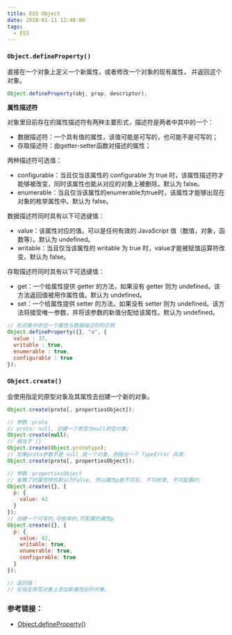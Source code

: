 ```yaml
---
title: ES5 Object
date: 2018-01-11 12:48:00
tags:
  - ES5
---
```


### `Object.defineProperty()`

直接在一个对象上定义一个新属性，或者修改一个对象的现有属性， 并返回这个对象。

```js
Object.defineProperty(obj, prop, descriptor);
```

**属性描述符**

对象里目前存在的属性描述符有两种主要形式，描述符是两者中其中的一个：

- 数据描述符：一个具有值的属性，该值可能是可写的，也可能不是可写的；
- 存取描述符：由getter-setter函数对描述的属性；

两种描述符可选值：

- configurable：当且仅当该属性的 configurable 为 true 时，该属性描述符才能够被改变，同时该属性也能从对应的对象上被删除。默认为 false。
- enumerable：当且仅当该属性的enumerable为true时，该属性才能够出现在对象的枚举属性中。默认为 false。

数据描述符同时具有以下可选键值：

- value：该属性对应的值。可以是任何有效的 JavaScript 值（数值，对象，函数等）。默认为 undefined。
- writable：当且仅当该属性的 writable 为 true 时，value才能被赋值运算符改变。默认为 false。

存取描述符同时具有以下可选键值：

- get：一个给属性提供 getter 的方法，如果没有 getter 则为 undefined。该方法返回值被用作属性值。默认为 undefined。
- set：一个给属性提供 setter 的方法，如果没有 setter 则为 undefined。该方法将接受唯一参数，并将该参数的新值分配给该属性。默认为 undefined。

```js
// 在对象中添加一个属性与数据描述符的示例
Object.defineProperty({}, "a", {
  value : 37,
  writable : true,
  enumerable : true,
  configurable : true
});
```

### `Object.create()`

会使用指定的原型对象及其属性去创建一个新的对象。

```js
Object.create(proto[, propertiesObject]);
```

```js
// 参数：proto
// proto: null, 创建一个原型为null的空对象;
Object.create(null);
// 相当于 {}
Object.create(Object.prototype);
// 如果proto参数不是 null 或一个对象，则抛出一个 TypeError 异常。
Object.create(proto[, propertiesObject]);

// 参数：propertiesObject
// 省略了的属性特性默认为false, 所以属性p是不可写, 不可枚举, 不可配置的:
Object.create({}, {
  p: {
    value: 42
  }
});
// 创建一个可写的,可枚举的,可配置的属性p
Object.create({}, {
  p: {
    value: 42,
    writable: true,
    enumerable: true,
    configurable: true
  }
});

// 返回值：
// 在指定原型对象上添加新属性后的对象。
```

### 参考链接：

- [Object.defineProperty()](https://developer.mozilla.org/zh-CN/docs/Web/JavaScript/Reference/Global_Objects/Object/defineProperty)
